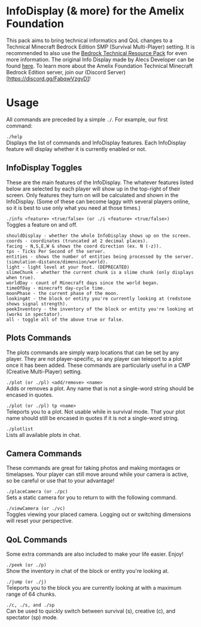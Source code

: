 # InfoDisplay (& more) for the Amelix Foundation
This pack aims to bring technical informatics and QoL changes to a Technical Minecraft Bedrock Edition SMP (Survival Multi-Player) setting.
It is recommended to also use the [Bedrock Technical Resource Pack](https://github.com/RavinMaddHatter/Bedrock-Technical-Resource-Pack/wiki) for even more information.
The original Info Display made by Alecs Developer can be found [here](https://www.curseforge.com/minecraft-bedrock/scripts/info-display). To learn more about the Amelix Foundation Technical Minecraft Bedrock Edition server, join our (Discord Server)[https://discord.gg/FabqwVzgyD]!

# Usage

All commands are preceded by a simple `./`. For example, our first command:

`./help`\
Displays the list of commands and InfoDisplay features. Each InfoDisplay feature will display whether it is currently enabled or not.

## InfoDisplay Toggles

These are the main features of the InfoDisplay. The whatever features listed below are selected by each player will show up in the top-right of their screen. Only features they turn on will be calculated and shown in the InfoDisplay. (Some of these can become laggy with several players online, so it is best to use only what you need at those times.)

`./info <feature> <true/false> (or ./i <feature> <true/false>)`\
Toggles a feature on and off.
```
shouldDisplay - whether the whole InfoDisplay shows up on the screen.
coords - coordinates (truncated at 2 decimal places).
facing - N,S,E,W & shows the coord direction (ex. N (-z)).
tps - Ticks Per Second of the server.
entities - shows the number of entities being processed by the server. (simulation-distance/dimension/world).
light - light level at your foot. (DEPRECATED)
slimeChunk - whether the current chunk is a slime chunk (only displays when true).
worldDay - count of Minecraft days since the world began.
timeOfDay - minecraft day-cycle time.
moonPhase - the current phase of the moon.
lookingAt - the block or entity you're currently looking at (redstone shows signal strength).
peekInventory - the inventory of the block or entity you're looking at (works in spectator).
all - toggle all of the above true or false.
```

## Plots Commands

The plots commands are simply warp locations that can be set by any player. They are not player-specific, so any player can teleport to a plot once it has been added. These commands are particularly useful in a CMP (Creative Multi-Player) setting.

`./plot (or ./pl) <add/remove> <name>`\
Adds or removes a plot. Any name that is not a single-word string should be encased in quotes.

`./plot (or ./pl) tp <name>`\
Teleports you to a plot. Not usable while in survival mode. That your plot name should still be encased in quotes if it is not a single-word string.

`./plotlist`\
Lists all available plots in chat.

## Camera Commands

These commands are great for taking photos and making montages or timelapses. Your player can still move around while your camera is active, so be careful or use that to your advantage!

`./placeCamera (or ./pc)`\
Sets a static camera for you to return to with the following command.

`./viewCamera (or ./vc)`\
Toggles viewing your placed camera. Logging out or switching dimensions will reset your perspective.

## QoL Commands

Some extra commands are also included to make your life easier. Enjoy!

`./peek (or ./p)`\
Show the inventory in chat of the block or entity you're looking at.

`./jump (or ./j)`\
Teleports you to the block you are currently looking at with a maximum range of 64 chunks.

`./c, ./s, and ./sp`\
Can be used to quickly switch between survival (s), creative (c), and spectator (sp) mode.
